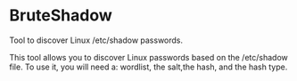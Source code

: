 # BruteShadow
Tool to discover Linux /etc/shadow passwords.

This tool allows you to discover Linux passwords based on the /etc/shadow file.
To use it, you will need a: wordlist, the salt,the hash, and the hash type.
